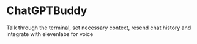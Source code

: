 # ChatGPTBuddy
Talk through the terminal, set necessary context, resend chat history and integrate with elevenlabs for voice
